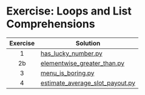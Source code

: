 # Exercise: Loops and List Comprehensions

| Exercise | Solution |
| :---: | --- |
| 1 | [has_lucky_number.py](https://github.com/andreyyohanes/Kaggle-Python/blob/main/05%20Loops%20and%20List%20Comprehensions/has_lucky_number.py) |
| 2b | [elementwise_greater_than.py](https://github.com/andreyyohanes/Kaggle-Python/blob/main/05%20Loops%20and%20List%20Comprehensions/elementwise_greater_than.py) |
| 3 | [menu_is_boring.py](https://github.com/andreyyohanes/Kaggle-Python/blob/main/05%20Loops%20and%20List%20Comprehensions/menu_is_boring.py) |
| 4 | [estimate_average_slot_payout.py](https://github.com/andreyyohanes/Kaggle-Python/blob/main/05%20Loops%20and%20List%20Comprehensions/estimate_average_slot_payout.py) |
